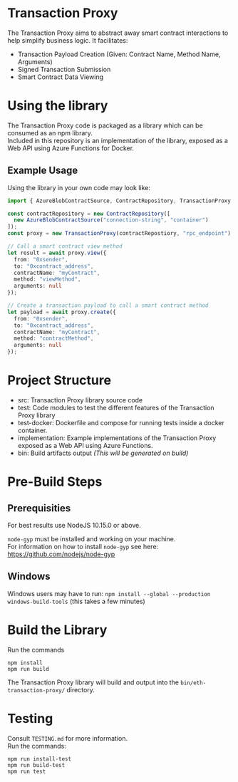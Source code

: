 # Transaction Proxy
The Transaction Proxy aims to abstract away smart contract interactions to help simplify business logic. It facilitates:  
* Transaction Payload Creation (Given: Contract Name, Method Name, Arguments)  
* Signed Transaction Submission
* Smart Contract Data Viewing

# Using the library
The Transaction Proxy code is packaged as a library which can be consumed as an npm library.  
Included in this repository is an implementation of the library, exposed as a Web API using Azure Functions for Docker.

## Example Usage
Using the library in your own code may look like:
```ts
import { AzureBlobContractSource, ContractRepository, TransactionProxy } from "eth-transaction-proxy";

const contractRepository = new ContractRepository([
  new AzureBlobContractSource("connection-string", "container")
]);
const proxy = new TransactionProxy(contractRepostiory, "rpc_endpoint")

// Call a smart contract view method
let result = await proxy.view({
  from: "0xsender",
  to: "0xcontract_address",
  contractName: "myContract",
  method: "viewMethod",
  arguments: null
});

// Create a transaction payload to call a smart contract method
let payload = await proxy.create({
  from: "0xsender",
  to: "0xcontract_address",
  contractName: "myContract",
  method: "contractMethod",
  arguments: null
});

```

# Project Structure
- src: Transaction Proxy library source code
- test: Code modules to test the different features of the Transaction Proxy library
- test-docker: Dockerfile and compose for running tests inside a docker container.
- implementation: Example implementations of the Transaction Proxy exposed as a Web API using Azure Functions.
- bin: Build artifacts output *(This will be generated on build)*


# Pre-Build Steps

## Prerequisities
For best results use NodeJS 10.15.0 or above. 

`node-gyp` must be installed and working on your machine.  
For information on how to install `node-gyp` see here: https://github.com/nodejs/node-gyp

## Windows
Windows users may have to run:
`npm install --global --production windows-build-tools` (this takes a few minutes)

# Build the Library
Run the commands  
```
npm install
npm run build
``` 

The Transaction Proxy library will build and output into the `bin/eth-transaction-proxy/` directory.

# Testing
Consult `TESTING.md` for more information.   
Run the commands:
```
npm run install-test
npm run build-test
npm run test
```
